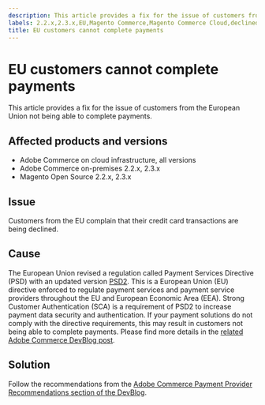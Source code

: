 ```yaml
---
description: This article provides a fix for the issue of customers from the European Union not being able to complete payments.
labels: 2.2.x,2.3.x,EU,Magento Commerce,Magento Commerce Cloud,declined,how to,payments,Adobe Commerce,cloud infrastructure,on-premises
title: EU customers cannot complete payments
---
```


# EU customers cannot complete payments

This article provides a fix for the issue of customers from the European Union not being able to complete payments.

## Affected products and versions

* Adobe Commerce on cloud infrastructure, all versions
* Adobe Commerce on-premises 2.2.x, 2.3.x
* Magento Open Source 2.2.x, 2.3.x

## Issue

Customers from the EU complain that their credit card transactions are being declined.

## Cause

The European Union revised a regulation called Payment Services Directive (PSD) with an updated version [PSD2](https://ec.europa.eu/info/law/payment-services-psd-2-directive-eu-2015-2366_en). This is a European Union (EU) directive enforced to regulate payment services and payment service providers throughout the EU and European Economic Area (EEA). Strong Customer Authentication (SCA) is a requirement of PSD2 to increase payment data security and authentication. If your payment solutions do not comply with the directive requirements, this may result in customers not being able to complete payments. Please find more details in the [related Adobe Commerce DevBlog post](https://community.magento.com/t5/Magento-DevBlog/3D-Secure-2-0-changes/ba-p/136460).

## Solution

Follow the recommendations from the [Adobe Commerce Payment Provider Recommendations section of the DevBlog](https://community.magento.com/t5/Magento-DevBlog/3D-Secure-2-0-changes/ba-p/136460#recommendations).